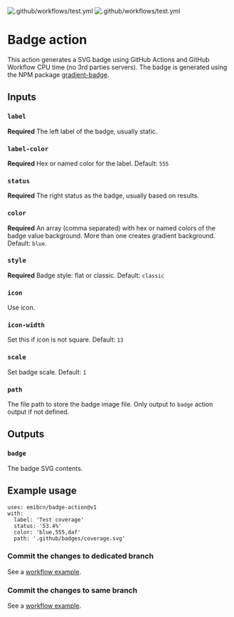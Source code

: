 ![.github/workflows/test.yml](https://github.com/emibcn/badge-action/workflows/.github/workflows/test.yml/badge.svg)
![.github/workflows/test.yml](https://raw.githubusercontent.com/emibcn/badge-action/badges/master/test-badge.svg)

# Badge action

This action generates a SVG badge using GitHub Actions and GitHub Workflow CPU time (no 3rd parties servers). The badge is generated using the NPM package [gradient-badge](https://github.com/bokub/gradient-badge).

## Inputs

### `label`

**Required** The left label of the badge, usually static.

### `label-color`

**Required** Hex or named color for the label. Default: `555`

### `status`

**Required** The right status as the badge, usually based on results.

### `color`

**Required** An array (comma separated) with hex or named colors of the badge value background. More than one creates gradient background. Default: `blue`.

### `style`

**Required** Badge style: flat or classic. Default: `classic`

### `icon`

Use icon.

### `icon-width`

Set this if icon is not square. Default: `13`

### `scale`

Set badge scale. Default: `1`

### `path`

The file path to store the badge image file. Only output to `badge` action output if not defined.

## Outputs

### `badge`

The badge SVG contents.

## Example usage

```
uses: emibcn/badge-action@v1
with:
  label: 'Test coverage'
  status: '53.4%'
  color: 'blue,555,daf'
  path: '.github/badges/coverage.svg'
```

### Commit the changes to dedicated branch

See a [workflow example](https://github.com/emibcn/badge-action/blob/850d7863d3685b1c4b7033535f1b3a75d0f25534/.github/workflows/test.yml).

### Commit the changes to same branch

See a [workflow example](https://github.com/emibcn/badge-action/blob/88b8f35d4c9fbd776e921f3eea831d4fdb8d4387/.github/workflows/test.yml).
